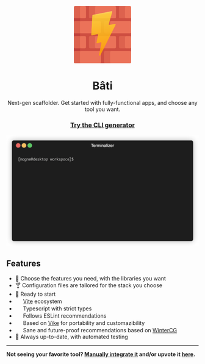 <p align="center">
<img src="https://raw.githubusercontent.com/batijs/batijs.github.io/main/assets/logo.svg" height="150">
</p>

<h1 align="center">
Bâti
</h1>
<p align="center">
Next-gen scaffolder. Get started with fully-functional apps, and choose any tool you want.
<p>

<h3 align="center"><a href="https://batijs.github.io">Try the CLI generator</a></h3>

![Demo](doc/demo.gif)

## Features
- :electric_plug: Choose the features you need, with the libraries you want
- :cocktail: Configuration files are tailored for the stack you choose
- :house_with_garden: Ready to start
- <img src="https://api.iconify.design/logos:vitejs.svg?color=%23888888" width=16 height=16></img> [Vite](https://vitejs.dev) ecosystem
- <img src="https://api.iconify.design/logos:typescript-icon.svg?color=%23888888" width=16 height=16></img> Typescript with strict types
- <img src="https://api.iconify.design/logos:eslint.svg?color=%23888888" width=16 height=16></img> Follows ESLint recommendations
- <img src="https://vike.dev/icons/vike-square-gradient.svg" width=16 height=16></img> Based on [Vike](https://vike.dev) for portability and customazibility
- <img src="https://wintercg.org/static/logo.svg" width=16 height=16></img> Sane and future-proof recommendations based on [WinterCG](https://wintercg.org)
- :dart: Always up-to-date, with automated testing

<hr>

**Not seeing your favorite tool? [Manually integrate it](https://vike.dev/integration) and/or upvote it [here](https://github.com/batijs/bati/issues?q=is%3Aopen+is%3Aissue+label%3A%22%3Aheavy_plus_sign%3A+tool%22).**
